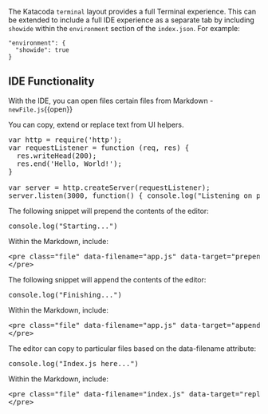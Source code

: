 The Katacoda `terminal` layout provides a full Terminal experience. This can be extended to include a full IDE experience as a separate tab by including `showide` within the `environment` section of the `index.json`. For example:

```
"environment": {
  "showide": true
}
```

## IDE Functionality

With the IDE, you can open files certain files from Markdown - `newFile.js`{{open}}

You can copy, extend or replace text from UI helpers.

<pre class="file" data-filename="app.js" data-target="replace">var http = require('http');
var requestListener = function (req, res) {
  res.writeHead(200);
  res.end('Hello, World!');
}

var server = http.createServer(requestListener);
server.listen(3000, function() { console.log("Listening on port 3000")});
</pre>

The following snippet will prepend the contents of the editor:

<pre class="file" data-filename="app.js" data-target="prepend">console.log("Starting...")
</pre>

Within the Markdown, include:

<pre>
&#x3C;pre class=&#x22;file&#x22; data-filename=&#x22;app.js&#x22; data-target=&#x22;prepend&#x22;&#x3E;console.log(&#x22;Starting...&#x22;)
&#x3C;/pre&#x3E;
</pre>

The following snippet will append the contents of the editor:

<pre class="file" data-filename="app.js" data-target="append">console.log("Finishing...")
</pre>

Within the Markdown, include:

<pre>
&#x3C;pre class=&#x22;file&#x22; data-filename=&#x22;app.js&#x22; data-target=&#x22;append&#x22;&#x3E;console.log(&#x22;Finishing...&#x22;)
&#x3C;/pre&#x3E;
</pre>

The editor can copy to particular files based on the data-filename attribute:

<pre class="file" data-filename="index.js" data-target="replace">console.log("Index.js here...")
</pre>

Within the Markdown, include:

<pre>
&#x3C;pre class=&#x22;file&#x22; data-filename=&#x22;index.js&#x22; data-target=&#x22;replace&#x22;&#x3E;console.log(&#x22;Index.js here...&#x22;)
&#x3C;/pre&#x3E;
</pre>